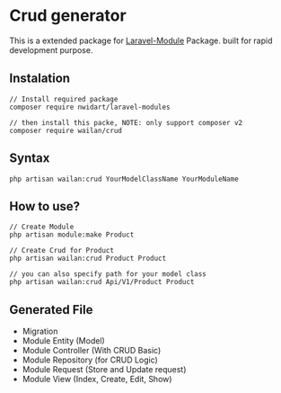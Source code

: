 # Crud generator

This is a extended package for [Laravel-Module](https://nwidart.com/laravel-modules/v6/introduction) Package.
built for rapid development purpose.

## Instalation
```
// Install required package
composer require nwidart/laravel-modules

// then install this packe, NOTE: only support composer v2
composer require wailan/crud  
```
## Syntax
```
php artisan wailan:crud YourModelClassName YourModuleName 
```

## How to use?
```
// Create Module
php artisan module:make Product

// Create Crud for Product
php artisan wailan:crud Product Product

// you can also specify path for your model class
php artisan wailan:crud Api/V1/Product Product
```

## Generated File
- Migration
- Module Entity (Model)
- Module Controller (With CRUD Basic)
- Module Repository (for CRUD Logic)
- Module Request (Store and Update request)
- Module View (Index, Create, Edit, Show)
